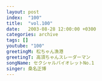 ```yaml
---
layout: post
index:  "100"
title:  "vol.100"
date:   2003-08-28 12:00:00 +0300
categories: archive
tags: []
youtube: "100"
greetingM: 松ちゃん漁港
greetingT: 高須ちゃんスレーダーマン
songName: セクシャルバイオレットNo.1
singer: 桑名正博
---
```

